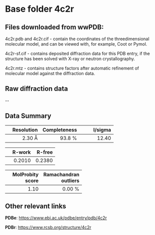 # Base folder 4c2r

## Files downloaded from wwPDB:

4c2r.pdb and 4c2r.cif - contain the coordinates of the threedimensional molecular model, and can be viewed with, for example, Coot or Pymol.

4c2r-sf.cif - contains deposited diffraction data for this PDB entry, if the structure has been solved with X-ray or neutron crystallography.

4c2r.mtz - contains structure factors after automatic refinement of molecular model against the diffraction data.

## Raw diffraction data

--<br> 

## Data Summary
|   | Resolution | Completeness| I/sigma |
|---|-------------:|----------------:|--------------:|
|   |2.30 Å|93.8  %|<img width=50/>12.40|

|   | **R-work**| **R-free**   
|---|-------------:|----------------:|           
||0.2010|0.2380|

|   |**MolProbity<br>score**| **Ramachandran<br>outliers** 
|---|-------------:|----------------:|
||1.10|0.00 %|

## Other relevant links 
**PDBe**:  https://www.ebi.ac.uk/pdbe/entry/pdb/4c2r
 
**PDBr**: https://www.rcsb.org/structure/4c2r 

